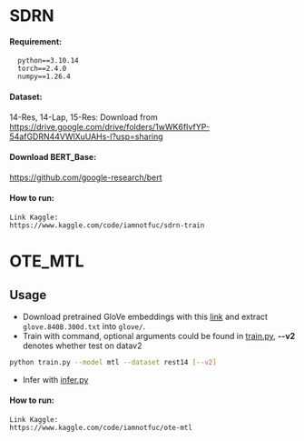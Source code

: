 # SDRN

#### Requirement:

```
  python==3.10.14
  torch==2.4.0
  numpy==1.26.4
```

#### Dataset:
14-Res, 14-Lap, 15-Res: Download from https://drive.google.com/drive/folders/1wWK6fIvfYP-54afGDRN44VWlXuUAHs-l?usp=sharing

#### Download BERT_Base:
https://github.com/google-research/bert



#### How to run:
```
Link Kaggle:
https://www.kaggle.com/code/iamnotfuc/sdrn-train
```

# OTE_MTL
## Usage

* Download pretrained GloVe embeddings with this [link](http://nlp.stanford.edu/data/wordvecs/glove.840B.300d.zip) and extract `glove.840B.300d.txt` into `glove/`.
* Train with command, optional arguments could be found in [train.py](/train.py), **--v2** denotes whether test on datav2
```bash
python train.py --model mtl --dataset rest14 [--v2]
```
* Infer with [infer.py](/infer.py)

#### How to run:
```
Link Kaggle:
https://www.kaggle.com/code/iamnotfuc/ote-mtl
```